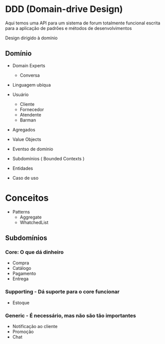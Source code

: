 # DDD (Domain-drive Design)

Aqui temos uma API para um sistema de forum totalmente funcional escrita para a aplicação de padrões e métodos de desenvolvimentos 

Design dirigido à domínio

## Domínio

- Domain Experts
  - Conversa
- Linguagem ubíqua

- Usuário
  - Cliente
  - Fornecedor
  - Atendente
  - Barman

- Agregados
- Value Objects
- Eventso de domínio
- Subdomínios ( Bounded Contexts )
- Entidades
- Caso de uso


# Conceitos

- Patterns
  - Aggregate
  - WhatchedList

## Subdomínios

### Core: O que dá dinheiro
  - Compra
  - Catálogo
  - Pagamento
  - Entrega

### Supporting - Dá suporte para o core funcionar
  - Estoque
  
### Generic - É necessário, mas não são tão importantes
  - Notificação ao cliente
  - Promoção
  - Chat
